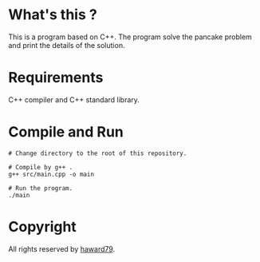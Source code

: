 # What's this ?
This is a program based on C++. The program solve the pancake problem and print the details of the solution.

# Requirements
C++ compiler and C++ standard library.

# Compile and Run
    # Change directory to the root of this repository.

    # Compile by g++ .
    g++ src/main.cpp -o main

    # Run the program.
    ./main

# Copyright
All rights reserved by [haward79](https://www.haward79.tw/).

